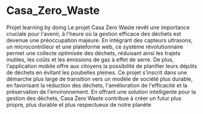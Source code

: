 # Casa_Zero_Waste
Projet learning by doing
Le projet Casa Zero Waste revêt une importance cruciale pour l'avenir, à l'heure où la gestion efficace des déchets est devenue une préoccupation majeure. En intégrant des capteurs ultrasons, un microcontrôleur et une plateforme web, ce système révolutionnaire permet une collecte optimisée des déchets, réduisant ainsi les trajets inutiles, les coûts et les émissions de gaz à effet de serre. De plus, l'application mobile offre aux citoyens la possibilité de planifier leurs dépôts de déchets en évitant les poubelles pleines. Ce projet s'inscrit dans une démarche plus large de transition vers un modèle de société plus durable, en favorisant la réduction des déchets, l'amélioration de l'efficacité et la préservation de l'environnement. En offrant une solution intelligente pour la gestion des déchets, Casa Zero Waste contribue à créer un futur plus propre, plus durable et plus respectueux de notre planète
